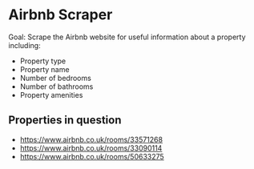 # Airbnb Scraper
Goal: Scrape the Airbnb website for useful information about a property including:
- Property type
- Property name
- Number of bedrooms
- Number of bathrooms
- Property amenities

## Properties in question
- https://www.airbnb.co.uk/rooms/33571268
- https://www.airbnb.co.uk/rooms/33090114
- https://www.airbnb.co.uk/rooms/50633275